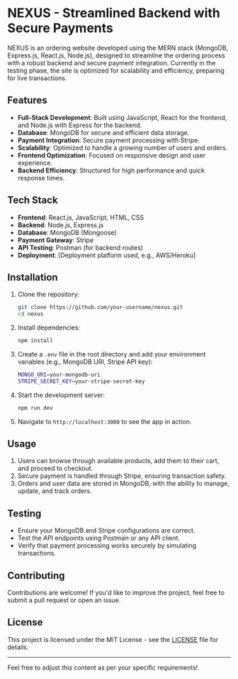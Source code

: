 

# NEXUS - Streamlined Backend with Secure Payments

NEXUS is an ordering website developed using the MERN stack (MongoDB, Express.js, React.js, Node.js), designed to streamline the ordering process with a robust backend and secure payment integration. Currently in the testing phase, the site is optimized for scalability and efficiency, preparing for live transactions.

## Features
- **Full-Stack Development**: Built using JavaScript, React for the frontend, and Node.js with Express for the backend.
- **Database**: MongoDB for secure and efficient data storage.
- **Payment Integration**: Secure payment processing with Stripe.
- **Scalability**: Optimized to handle a growing number of users and orders.
- **Frontend Optimization**: Focused on responsive design and user experience.
- **Backend Efficiency**: Structured for high performance and quick response times.

## Tech Stack
- **Frontend**: React.js, JavaScript, HTML, CSS
- **Backend**: Node.js, Express.js
- **Database**: MongoDB (Mongoose)
- **Payment Gateway**: Stripe
- **API Testing**: Postman (for backend routes)
- **Deployment**: [Deployment platform used, e.g., AWS/Heroku]

## Installation

1. Clone the repository:
    ```bash
    git clone https://github.com/your-username/nexus.git
    cd nexus
    ```

2. Install dependencies:
    ```bash
    npm install
    ```

3. Create a `.env` file in the root directory and add your environment variables (e.g., MongoDB URI, Stripe API key):
    ```bash
    MONGO_URI=your-mongodb-uri
    STRIPE_SECRET_KEY=your-stripe-secret-key
    ```

4. Start the development server:
    ```bash
    npm run dev
    ```

5. Navigate to `http://localhost:3000` to see the app in action.

## Usage

1. Users can browse through available products, add them to their cart, and proceed to checkout.
2. Secure payment is handled through Stripe, ensuring transaction safety.
3. Orders and user data are stored in MongoDB, with the ability to manage, update, and track orders.

## Testing

- Ensure your MongoDB and Stripe configurations are correct.
- Test the API endpoints using Postman or any API client.
- Verify that payment processing works securely by simulating transactions.

## Contributing

Contributions are welcome! If you'd like to improve the project, feel free to submit a pull request or open an issue.

## License

This project is licensed under the MIT License - see the [LICENSE](LICENSE) file for details.

---

Feel free to adjust this content as per your specific requirements!

